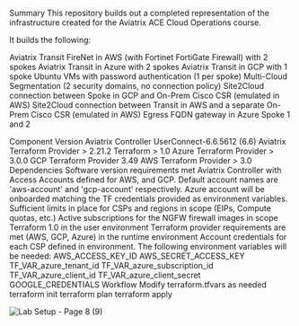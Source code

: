 Summary
This repository builds out a completed representation of the infrastructure created for the Aviatrix ACE Cloud Operations course.

It builds the following:

Aviatrix Transit FireNet in AWS (with Fortinet FortiGate Firewall) with 2 spokes
Aviatrix Transit in Azure with 2 spokes
Aviatrix Transit in GCP with 1 spoke
Ubuntu VMs with password authentication (1 per spoke)
Multi-Cloud Segmentation (2 security domains, no connection policy)
Site2Cloud connection between Spoke in GCP and On-Prem Cisco CSR (emulated in AWS)
Site2Cloud connection between Transit in AWS and a separate On-Prem Cisco CSR (emulated in AWS)
Egress FQDN gateway in Azure Spoke 1 and 2

Component	Version
Aviatrix Controller	UserConnect-6.6.5612 (6.6)
Aviatrix Terraform Provider	> 2.21.2
Terraform	> 1.0
Azure Terraform Provider	> 3.0.0
GCP Terraform Provider	3.49
AWS Terraform Provider	> 3.0
Dependencies
Software version requirements met
Aviatrix Controller with Access Accounts defined for AWS, and GCP. Default account names are 'aws-account' and 'gcp-account' respectively.
Azure account will be onboarded matching the TF credentials provided as environment variables.
Sufficient limits in place for CSPs and regions in scope (EIPs, Compute quotas, etc.)
Active subscriptions for the NGFW firewall images in scope
Terraform 1.0 in the user environment
Terraform provider requirements are met (AWS, GCP, Azure) in the runtime environment
Account credentials for each CSP defined in environment. The following environment variables will be needed:
AWS_ACCESS_KEY_ID
AWS_SECRET_ACCESS_KEY
TF_VAR_azure_tenant_id
TF_VAR_azure_subscription_id
TF_VAR_azure_client_id
TF_VAR_azure_client_secret
GOOGLE_CREDENTIALS
Workflow
Modify terraform.tfvars as needed
terraform init
terraform plan
terraform apply

![Lab Setup - Page 8 (9)](https://user-images.githubusercontent.com/16576150/171320244-84c8af17-88f6-491f-b304-a6c58ce2413f.png)
